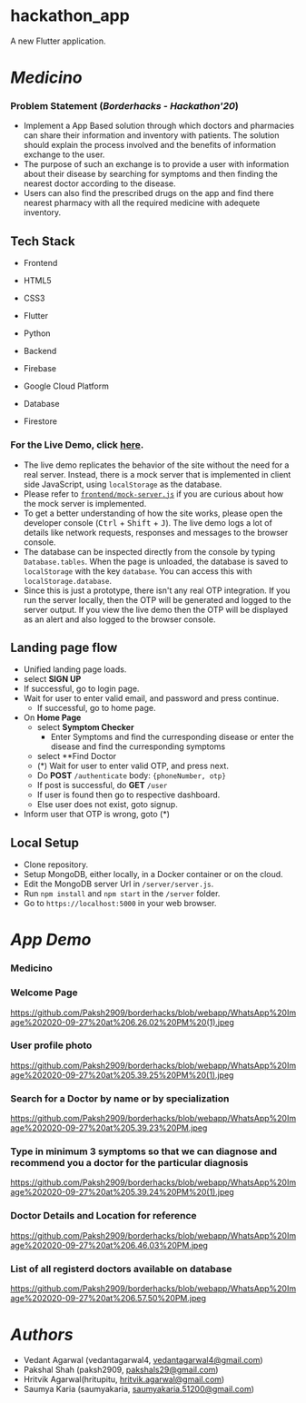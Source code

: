# hackathon_app

A new Flutter application.

# *Medicino*

### Problem Statement (*Borderhacks - Hackathon'20*)
- Implement a App Based solution through which doctors and pharmacies
can share their information and inventory with patients. The solution
should explain the process involved and the benefits of information
exchange to the user.
- The purpose of such an exchange is to provide a user with
information about their disease by searching for symptoms and then
finding the nearest doctor according to the disease.
- Users can also find the prescribed drugs on the app and find there
nearest pharmacy with all the required medicine with adequete
inventory.

## Tech Stack
- Frontend
- HTML5
- CSS3
- Flutter
- Python

- Backend
- Firebase
- Google Cloud Platform

- Database
- Firestore

### For the Live Demo, click [here](https://tusharnankani.github.io/Swadeshi/).

- The live demo replicates the behavior of the site without the need
for a real server. Instead, there is a mock server that is implemented
in client side JavaScript, using `localStorage` as the database.
- Please refer to [`frontend/mock-server.js`](frontend/mock-server.js)
if you are curious about how the mock server is implemented.
- To get a better understanding of how the site works, please open the
developer console (<kbd>Ctrl</kbd> + <kbd>Shift</kbd> + <kbd>J</kbd>).
  The live demo logs a lot of details like network requests, responses
and messages to the browser console.
- The database can be inspected directly from the console by typing
`Database.tables`.
  When the page is unloaded, the database is saved to `localStorage`
with the key `database`. You can access this with
`localStorage.database`.
- Since this is just a prototype, there isn't any real OTP integration.
  If you run the server locally, then the OTP will be generated and
logged to the server output.
  If you view the live demo then the OTP will be displayed as an alert
and also logged to the browser console.

## Landing page flow
- Unified landing page loads.
- select **SIGN UP**
- If successful, go to login page.
- Wait for user to enter valid email, and password and press continue.
    - If successful, go to home page.
- On **Home Page**
    - select **Symptom Checker**
        - Enter Symptoms and find the curresponding disease or enter
the disease and find the curresponding symptoms
    - select **Find Doctor
    - (*) Wait for user to enter valid OTP, and press next.
    - Do **POST** `/authenticate` body: `{phoneNumber, otp}`
    - If post is successful, do **GET** `/user`
    - If user is found then go to respective dashboard.
    - Else user does not exist, goto signup.
- Inform user that OTP is wrong, goto (*)

## Local Setup
- Clone repository.
- Setup MongoDB, either locally, in a Docker container or on the cloud.
- Edit the MongoDB server Url in `/server/server.js`.
- Run `npm install` and `npm start` in the `/server` folder.
- Go to `https://localhost:5000` in your web browser.


# *App Demo*
### Medicino
### Welcome Page
https://github.com/Paksh2909/borderhacks/blob/webapp/WhatsApp%20Image%202020-09-27%20at%206.26.02%20PM%20(1).jpeg

### User profile photo
https://github.com/Paksh2909/borderhacks/blob/webapp/WhatsApp%20Image%202020-09-27%20at%205.39.25%20PM%20(1).jpeg


### Search for a Doctor by name or by specialization
https://github.com/Paksh2909/borderhacks/blob/webapp/WhatsApp%20Image%202020-09-27%20at%205.39.23%20PM.jpeg

### Type in minimum 3 symptoms so that we can diagnose and recommend you a doctor for the particular diagnosis
https://github.com/Paksh2909/borderhacks/blob/webapp/WhatsApp%20Image%202020-09-27%20at%205.39.24%20PM%20(1).jpeg


### Doctor Details and Location for reference
https://github.com/Paksh2909/borderhacks/blob/webapp/WhatsApp%20Image%202020-09-27%20at%206.46.03%20PM.jpeg

### List of all  registerd doctors available on database
https://github.com/Paksh2909/borderhacks/blob/webapp/WhatsApp%20Image%202020-09-27%20at%206.57.50%20PM.jpeg



# *Authors*
* Vedant Agarwal (vedantagarwal4, vedantagarwal4@gmail.com)
* Pakshal Shah (paksh2909, pakshals29@gmail.com)
* Hritvik Agarwal(hritupitu, hritvik.agarwal@gmail.com)
* Saumya Karia (saumyakaria, saumyakaria.51200@gmail.com)
